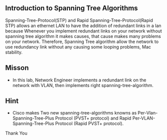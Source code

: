 ## Introduction to Spanning Tree Algorithms 

Spanning-Tree-Protocol(STP) and Rapid Spanning-Tree-Protocol(Rapid STP) allows an ethernet LAN to have the addition of redundant links in a lan because Whenever you implement redundant links on your network without spanning tree algorithm it makes causes, that cause makes many problems on your network. Therefore, Spanning Tree algorithm allow the network to use redundancy link without any causing some looping problems, Mac stability.


## Misson 
- In this lab, Network Engineer implements a redundant link on the network with VLAN, then implements right spanning-tree-algorithm.

## Hint
- Cisco makes Two new spanning-tree-algorithms knowns as Per-Vlan-Spanning-Tree-Plus Protocol (PVST+ protocol) and Rapid Per-VLAN-Spanning-Tree-Plus Protocol (Rapid PVST+ protocol).

Thank You
